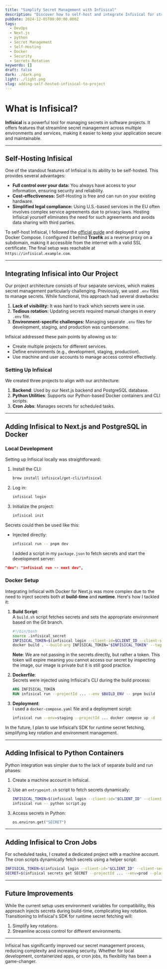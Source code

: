 ```yaml
---
title: "Simplify Secret Management with Infisical"
description: "Discover how to self-host and integrate Infisical for streamlined secret management. This guide covers setup, Next.js and Python integration, multi-environment handling, and key rotation."
pubDate: 2024-12-05T00:00:00.000Z
tags:
  - DevOps
  - Next.js
  - python
  - Secret Management
  - Self-Hosting
  - Docker
  - Security
  - Secrets Rotation
keywords: []
draft: false
dark: ./dark.png
light: ./light.png
slug: adding-self-hosted-infisical-to-project
---
```


# What is Infisical?

**Infisical** is a powerful tool for managing secrets in software projects. It offers features that streamline secret management across multiple environments and services, making it easier to keep your application secure and maintainable.

---

## Self-Hosting Infisical

One of the standout features of Infisical is its ability to be self-hosted. This provides several advantages:

- **Full control over your data:** You always have access to your information, ensuring security and reliability.
- **Cost-effectiveness:** Self-Hosting is free and can run on your existing hardware.
- **Simplified legal compliance:** Using U.S.-based services in the EU often involves complex service agreements due to privacy laws. Hosting Infisical yourself eliminates the need for such agreements and avoids data sharing with third parties.

To self-host Infisical, I followed the [official guide](https://infisical.com/docs/self-hosting/deployment-options/docker-compose) and deployed it using Docker Compose. I configured it behind **Traefik** as a reverse proxy on a subdomain, making it accessible from the internet with a valid SSL certificate. The final setup was reachable at `https://infisical.example.com`.

---

## Integrating Infisical into Our Project

Our project architecture consists of four separate services, which makes secret management particularly challenging. Previously, we used `.env` files to manage secrets. While functional, this approach had several drawbacks:

1. **Lack of visibility:** It was hard to track which secrets were in use.
2. **Tedious rotation:** Updating secrets required manual changes in every `.env` file.
3. **Environment-specific challenges:** Managing separate `.env` files for development, staging, and production was cumbersome.

Infisical addressed these pain points by allowing us to:

- Create multiple projects for different services.
- Define environments (e.g., development, staging, production).
- Use machine and user accounts to manage access control effectively.

### Setting Up Infisical

We created three projects to align with our architecture:

1. **Backend**: Used by our Next.js backend and PostgreSQL database.
2. **Python Utilities**: Supports our Python-based Docker containers and CLI scripts.
3. **Cron Jobs**: Manages secrets for scheduled tasks.

---

## Adding Infisical to Next.js and PostgreSQL in Docker

### Local Development

Setting up Infisical locally was straightforward:

1. Install the CLI:

   ```bash
   brew install infisical/get-cli/infisical
   ```

2. Log in:

   ```bash
   infisical login
   ```

3. Initialize the project:
   ```bash
   infisical init
   ```

Secrets could then be used like this:

- Injected directly:
  ```bash
  infisical run -- pnpm dev
  ```
  I added a script in my `package.json` to fetch secrets and start the development server:

```json
"dev": "infisical run -- next dev",
```

### Docker Setup

Integrating Infisical with Docker for Next.js was more complex due to the need to inject secrets both at **build-time** and **runtime**. Here's how I tackled it:

1. **Build Script**:  
    A `build.sh` script fetches secrets and sets the appropriate environment based on the Git branch.

   ```bash
   #!/bin/bash
   source .infisical_secret
   INFISICAL_TOKEN=$(infisical login --client-id=$CLIENT_ID --client-secret=$CLIENT_SECRET --silent)
   docker build . --build-arg INFISICAL_TOKEN="$INFISICAL_TOKEN" --tag ...:"$CURRENT_BRANCH"
   ```

   **Note**: We are not passing in the secrets directly, but rather a token. This token will expire meaning you cannot access our secret by inspecting the image, our image is private but it is still good practice.

2. **Dockerfile**:  
   Secrets were injected using Infisical's CLI during the build process:

   ```Dockerfile
   ARG INFISICAL_TOKEN
   RUN infisical run --projectId ... --env $BUILD_ENV -- pnpm build
   ```

3. **Deployment**:  
   I used a `docker-compose.yaml` file and a deployment script:

   ```bash
   infisical run --env=staging --projectId ... docker compose up -d
   ```

In the future, I plan to use Infisical’s SDK for runtime secret fetching, simplifying key rotation and environment management.

---

## Adding Infisical to Python Containers

Python integration was simpler due to the lack of separate build and run phases:

1. Create a machine account in Infisical.
2. Use an `entrypoint.sh` script to fetch secrets dynamically:

   ```bash
   INFISICAL_TOKEN=$(infisical login --client-id="$CLIENT_ID" --client-secret="$CLIENT_SECRET" --silent)
   infisical run -- python script.py
   ```

3. Access secrets in Python:
   ```python
   os.environ.get("SECRET")
   ```

---

## Adding Infisical to Cron Jobs

For scheduled tasks, I created a dedicated project with a machine account. The cron scripts dynamically fetch secrets using a helper script:

```bash
INFISICAL_TOKEN=$(infisical login --client-id="$CLIENT_ID" --client-secret="$CLIENT_SECRET" --silent)
SECRET=$(infisical secrets get SECRET --projectId ... --env=prod --plain)
```

---

## Future Improvements

While the current setup uses environment variables for compatibility, this approach injects secrets during build-time, complicating key rotation. Transitioning to Infisical's SDK for runtime secret fetching will:

1. Simplify key rotations.
2. Streamline access control for different environments.

---

Infisical has significantly improved our secret management process, reducing complexity and increasing security. Whether for local development, containerized apps, or cron jobs, its flexibility has been a game-changer.
